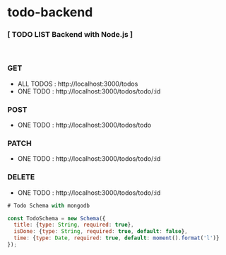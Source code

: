 # todo-backend

### [ TODO LIST Backend with Node.js ]

<br>


### GET
- ALL TODOS : http://localhost:3000/todos
- ONE TODO : http://localhost:3000/todos/todo/:id


### POST
- ONE TODO : http://localhost:3000/todos/todo


### PATCH
- ONE TODO : http://localhost:3000/todos/todo/:id

### DELETE
- ONE TODO : http://localhost:3000/todos/todo/:id

```js
# Todo Schema with mongodb

const TodoSchema = new Schema({
  title: {type: String, required: true},
  isDone: {type: String, required: true, default: false},
  time: {type: Date, required: true, default: moment().format('l')}
});
```